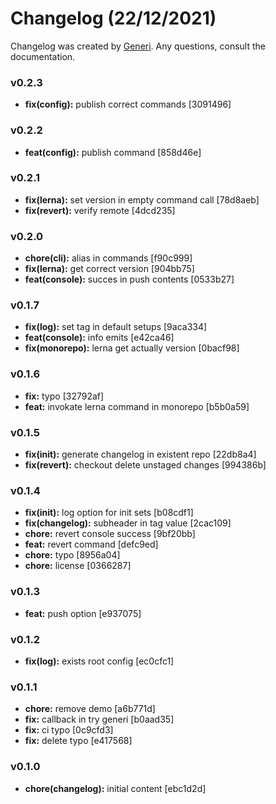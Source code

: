 # Changelog (22/12/2021)

Changelog was created by [Generi](https://github.com/Novout/generi). Any questions, consult the documentation.

### v0.2.3

* **fix(config):** publish correct commands [3091496]

### v0.2.2

* **feat(config):** publish command [858d46e]

### v0.2.1

* **fix(lerna):** set version in empty command call [78d8aeb]
* **fix(revert):** verify remote [4dcd235]

### v0.2.0

* **chore(cli):** alias in commands [f90c999]
* **fix(lerna):** get correct version [904bb75]
* **feat(console):** succes in push contents [0533b27]

### v0.1.7

* **fix(log):** set tag in default setups [9aca334]
* **feat(console):** info emits [e42ca46]
* **fix(monorepo):** lerna get actually version [0bacf98]

### v0.1.6

* **fix:** typo [32792af]
* **feat:** invokate lerna command in monorepo [b5b0a59]

### v0.1.5

* **fix(init):** generate changelog in existent repo [22db8a4]
* **fix(revert):** checkout delete unstaged changes [994386b]

### v0.1.4

* **fix(init):** log option for init sets [b08cdf1]
* **fix(changelog):** subheader in tag value [2cac109]
* **chore:** revert console success [9bf20bb]
* **feat:** revert command [defc9ed]
* **chore:** typo [8956a04]
* **chore:** license [0366287]

### v0.1.3

* **feat:** push option [e937075]

### v0.1.2

* **fix(log):** exists root config [ec0cfc1]

### v0.1.1

* **chore:** remove demo [a6b771d]
* **fix:** callback in try generi [b0aad35]
* **fix:** ci typo [0c9cfd3]
* **fix:** delete typo [e417568]

### v0.1.0

* **chore(changelog):** initial content [ebc1d2d]
